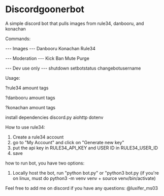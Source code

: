 # Discordgoonerbot
A simple discord bot that pulls images from rule34, danbooru, and konachan



Commands:

--- Images --- 
Danbooru
Konachan
Rule34

--- Moderation ---
Kick
Ban
Mute
Purge

--- Dev use only ---
shutdown
setbotstatus
changebotusername



Usage:

?rule34 amount tags


?danbooru amount tags


?konachan amount tags

install dependencies
discord.py
aiohttp
dotenv



How to use rule34:
1. Create a rule34 account
2. go to "My Account" and click on "Generate new key"
3. put the api key in RULE34_API_KEY and USER ID in RULE34_USER_ID
5. save

how to run bot, you have two options:
1. Locally host the bot, run "python bot.py" or "python3 bot.py (if you're on linux, must do python3 -m venv venv + source venv/bin/activate)


Feel free to add me on discord if you have any questions: @luxifer_ms03 
